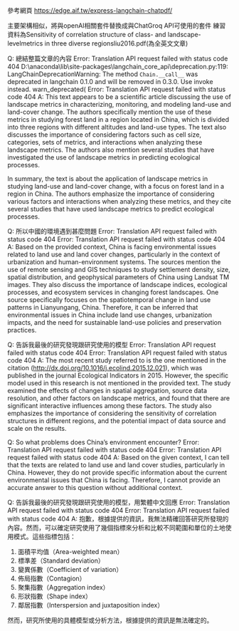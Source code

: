 參考網頁
https://edge.aif.tw/express-langchain-chatpdf/

主要架構相似，將與openAI相關套件替換成與ChatGroq API可使用的套件
練習資料為Sensitivity of correlation structure of class- and landscape-levelmetrics in three diverse regionsliu2016.pdf(為全英文文章)


Q: 總結整篇文章的內容
Error: Translation API request failed with status code 404
D:\anaconda\lib\site-packages\langchain_core\_api\deprecation.py:119: LangChainDeprecationWarning: The method `Chain.__call__` was deprecated in langchain 0.1.0 and will be removed in 0.3.0. Use invoke instead.
  warn_deprecated(
Error: Translation API request failed with status code 404
A: This text appears to be a scientific article discussing the use of landscape metrics in characterizing, monitoring, and modeling land-use and land-cover change. The authors specifically mention the use of these metrics in studying forest land in a region located in China, which is divided into three regions with different altitudes and land-use types. The text also discusses the importance of considering factors such as cell size, categories, sets of metrics, and interactions when analyzing these landscape metrics. The authors also mention several studies that have investigated the use of landscape metrics in predicting ecological processes.

In summary, the text is about the application of landscape metrics in studying land-use and land-cover change, with a focus on forest land in a region in China. The authors emphasize the importance of considering various factors and interactions when analyzing these metrics, and they cite several studies that have used landscape metrics to predict ecological processes.

Q: 所以中國的環境遇到甚麼問題
Error: Translation API request failed with status code 404
Error: Translation API request failed with status code 404
A: Based on the provided context, China is facing environmental issues related to land use and land cover changes, particularly in the context of urbanization and human-environment systems. The sources mention the use of remote sensing and GIS techniques to study settlement density, size, spatial distribution, and geophysical parameters of China using Landsat TM images. They also discuss the importance of landscape indices, ecological processes, and ecosystem services in changing forest landscapes. One source specifically focuses on the spatiotemporal change in land use patterns in Lianyungang, China. Therefore, it can be inferred that environmental issues in China include land use changes, urbanization impacts, and the need for sustainable land-use policies and preservation practices.

Q: 告訴我最後的研究發現跟研究使用的模型
Error: Translation API request failed with status code 404
Error: Translation API request failed with status code 404
A: The most recent study referred to is the one mentioned in the citation (<http://dx.doi.org/10.1016/j.ecolind.2015.12.021>), which was published in the journal Ecological Indicators in 2015. However, the specific model used in this research is not mentioned in the provided text. The study examined the effects of changes in spatial aggregation, source data resolution, and other factors on landscape metrics, and found that there are significant interactive influences among these factors. The study also emphasizes the importance of considering the sensitivity of correlation structures in different regions, and the potential impact of data source and scale on the results.

Q: So what problems does China’s environment encounter?
Error: Translation API request failed with status code 404
Error: Translation API request failed with status code 404
A: Based on the given context, I can tell that the texts are related to land use and land cover studies, particularly in China. However, they do not provide specific information about the current environmental issues that China is facing. Therefore, I cannot provide an accurate answer to this question without additional context.

Q: 告訴我最後的研究發現跟研究使用的模型，用繁體中文回應
Error: Translation API request failed with status code 404
Error: Translation API request failed with status code 404
A: 抱歉，根據提供的資訊，我無法精確回答研究所發現的內容。然而，可以確定研究使用了幾個指標來分析和比較不同範圍和單位的土地使用模式。這些指標包括：
1. 面積平均值（Area-weighted mean）
2. 標準差（Standard deviation）
3. 變異係數（Coefficient of variation）
4. 佈局指數（Contagion）
5. 聚集指數（Aggregation index）
6. 形狀指數（Shape index）
7. 鄰居指數（Interspersion and juxtaposition index）

然而，研究所使用的具體模型或分析方法，根據提供的資訊是無法確定的。